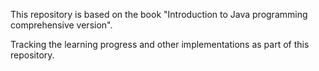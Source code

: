 This repository is based on the book "Introduction to Java programming comprehensive version".

Tracking the learning progress and other implementations as part of this repository.
